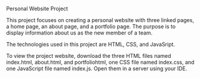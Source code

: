 Personal Website Project

This project focuses on creating a personal website with three linked pages, a home page, an about page, and a portfolio page. The purpose is to display information about us as the new member of a team. 

The technologies used in this project are HTML, CSS, and JavaSript.

To view the project website, download the three HTML files named index.html, about.html, and portfoliohtml, one CSS file named index.css, and one JavaScript file named index.js. Open them in a server using your IDE.
